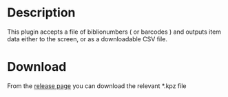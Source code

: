 # Description

This plugin accepts a file of biblionumbers ( or barcodes ) and outputs item data either to the screen, or as a downloadable CSV file.

# Download

From the [release page](https://github.com/bywatersolutions/koha-plugin-records-by-biblionumbers/releases) you can download the relevant *.kpz file
